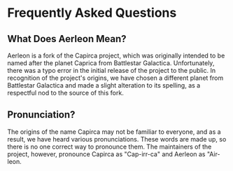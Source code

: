 # Frequently Asked Questions

## What Does Aerleon Mean?
Aerleon is a fork of the Capirca project, which was originally intended to be named after the planet Caprica from Battlestar Galactica. Unfortunately, there was a typo error in the initial release of the project to the public. In recognition of the project's origins, we have chosen a different planet from Battlestar Galactica and made a slight alteration to its spelling, as a respectful nod to the source of this fork.

## Pronunciation?
The origins of the name Capirca may not be familiar to everyone, and as a result, we have heard various pronunciations. These words are made up, so there is no one correct way to pronounce them. The maintainers of the project, however, pronounce Capirca as "Cap-irr-ca" and Aerleon as "Air-leon.
